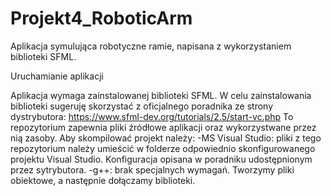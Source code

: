 # Projekt4_RoboticArm
Aplikacja symulująca robotyczne ramie, napisana z wykorzystaniem biblioteki SFML.

Uruchamianie aplikacji

Aplikacja wymaga zainstalowanej biblioteki SFML. W celu zainstalowania biblioteki sugeruję skorzystać z oficjalnego poradnika ze strony dystrybutora:
https://www.sfml-dev.org/tutorials/2.5/start-vc.php
To repozytorium zapewnia pliki źródłowe aplikacji oraz wykorzystwane przez nią zasoby. Aby skompilować projekt należy:
-MS Visual Studio: pliki z tego repozytorium należy umieścić w folderze odpowiednio skonfigurowanego projektu Visual Studio. Konfiguracja opisana w poradniku udostępnionym przez sytrybutora.
-g++: brak specjalnych wymagań. Tworzymy pliki obiektowe, a następnie dołączamy biblioteki.
